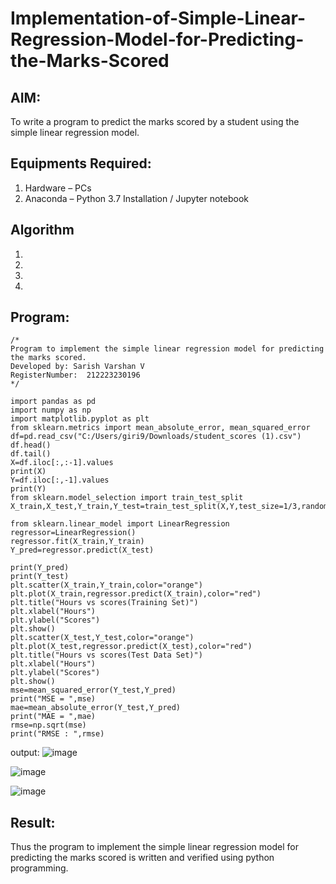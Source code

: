 # Implementation-of-Simple-Linear-Regression-Model-for-Predicting-the-Marks-Scored

## AIM:
To write a program to predict the marks scored by a student using the simple linear regression model.

## Equipments Required:
1. Hardware – PCs
2. Anaconda – Python 3.7 Installation / Jupyter notebook

## Algorithm
1. 
2. 
3. 
4. 

## Program:
```
/*
Program to implement the simple linear regression model for predicting the marks scored.
Developed by: Sarish Varshan V
RegisterNumber:  212223230196
*/

import pandas as pd
import numpy as np
import matplotlib.pyplot as plt
from sklearn.metrics import mean_absolute_error, mean_squared_error
df=pd.read_csv("C:/Users/giri9/Downloads/student_scores (1).csv")
df.head()
df.tail()
X=df.iloc[:,:-1].values
print(X)
Y=df.iloc[:,-1].values
print(Y)
from sklearn.model_selection import train_test_split
X_train,X_test,Y_train,Y_test=train_test_split(X,Y,test_size=1/3,random_state=0)

from sklearn.linear_model import LinearRegression
regressor=LinearRegression()
regressor.fit(X_train,Y_train)
Y_pred=regressor.predict(X_test)

print(Y_pred)
print(Y_test)
plt.scatter(X_train,Y_train,color="orange")
plt.plot(X_train,regressor.predict(X_train),color="red")
plt.title("Hours vs scores(Training Set)")
plt.xlabel("Hours")
plt.ylabel("Scores")
plt.show()
plt.scatter(X_test,Y_test,color="orange")
plt.plot(X_test,regressor.predict(X_test),color="red")
plt.title("Hours vs scores(Test Data Set)")
plt.xlabel("Hours")
plt.ylabel("Scores")
plt.show()
mse=mean_squared_error(Y_test,Y_pred)
print("MSE = ",mse)
mae=mean_absolute_error(Y_test,Y_pred)
print("MAE = ",mae)
rmse=np.sqrt(mse)
print("RMSE : ",rmse)
```
output:
![image](https://github.com/sarishvarshan/Implementation-of-Simple-Linear-Regression-Model-for-Predicting-the-Marks-Scored/assets/152167665/2a116f34-e259-42ce-a306-52aeb16adfc5)

![image](https://github.com/sarishvarshan/Implementation-of-Simple-Linear-Regression-Model-for-Predicting-the-Marks-Scored/assets/152167665/7b8ecade-a71c-4d69-964b-997b47201585)

![image](https://github.com/sarishvarshan/Implementation-of-Simple-Linear-Regression-Model-for-Predicting-the-Marks-Scored/assets/152167665/0dd3a3cc-c863-4548-b51b-36376a600956)





## Result:
Thus the program to implement the simple linear regression model for predicting the marks scored is written and verified using python programming.
